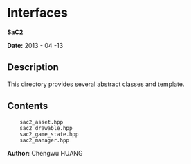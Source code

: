# Interfaces

__SaC2__

__Date:__ 2013 - 04 -13

## Description

This directory provides several abstract classes and template.

## Contents

        sac2_asset.hpp
        sac2_drawable.hpp
        sac2_game_state.hpp
        sac2_manager.hpp

__Author:__ Chengwu HUANG

